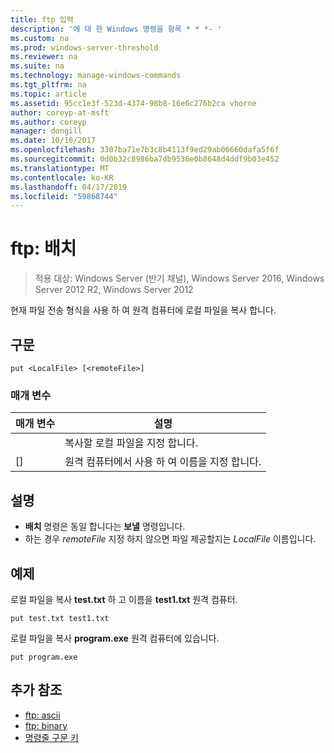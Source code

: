 ```yaml
---
title: ftp 입력
description: '에 대 한 Windows 명령을 항목 * * *- '
ms.custom: na
ms.prod: windows-server-threshold
ms.reviewer: na
ms.suite: na
ms.technology: manage-windows-commands
ms.tgt_pltfrm: na
ms.topic: article
ms.assetid: 95cc1e3f-523d-4374-98b8-16e6c276b2ca vhorne
author: coreyp-at-msft
ms.author: coreyp
manager: dongill
ms.date: 10/16/2017
ms.openlocfilehash: 3307ba71e7b3c8b4113f9ed29ab06660dafa5f6f
ms.sourcegitcommit: 0d0b32c8986ba7db9536e0b8648d4ddf9b03e452
ms.translationtype: MT
ms.contentlocale: ko-KR
ms.lasthandoff: 04/17/2019
ms.locfileid: "59868744"
---
```

# <a name="ftp-put"></a>ftp: 배치

>적용 대상: Windows Server (반기 채널), Windows Server 2016, Windows Server 2012 R2, Windows Server 2012

현재 파일 전송 형식을 사용 하 여 원격 컴퓨터에 로컬 파일을 복사 합니다.   
## <a name="syntax"></a>구문  
```  
put <LocalFile> [<remoteFile>]  
```  
### <a name="parameters"></a>매개 변수  
|매개 변수|설명|  
|-------|--------|  
|<LocalFile>|복사할 로컬 파일을 지정 합니다.|  
|[<remoteFile>]|원격 컴퓨터에서 사용 하 여 이름을 지정 합니다.|  
## <a name="remarks"></a>설명  
-   **배치** 명령은 동일 합니다는 **보낼** 명령입니다.  
-   하는 경우 *remoteFile* 지정 하지 않으면 파일 제공할지는 *LocalFile* 이름입니다.  
## <a name="BKMK_Examples"></a>예제  
로컬 파일을 복사 **test.txt** 하 고 이름을 **test1.txt** 원격 컴퓨터.  
```  
put test.txt test1.txt  
```  
로컬 파일을 복사 **program.exe** 원격 컴퓨터에 있습니다.  
```  
put program.exe  
```  
## <a name="additional-references"></a>추가 참조  
-   [ftp: ascii](ftp-ascii.md)  
-   [ftp: binary](ftp-binary.md)  
-   [명령줄 구문 키](command-line-syntax-key.md)  
